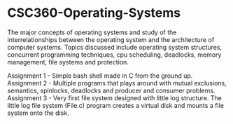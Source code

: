 # CSC360-Operating-Systems

The major concepts of operating systems and study of the interrelationships between the operating system and the architecture of computer systems. Topics discussed include operating system structures, concurrent programming techniques, cpu scheduling, deadlocks, memory management, file systems and protection.

Assignment 1 - Simple bash shell made in C from the ground up.
Assignment 2 - Multiple programs that plays around with mutual exclusions, semantics, spinlocks, deadlocks and producer and consumer problems.
Assignment 3 - Very first file system designed with little log structure. The little log file system (File.c) program creates a virtual disk and mounts a file system onto the disk.

